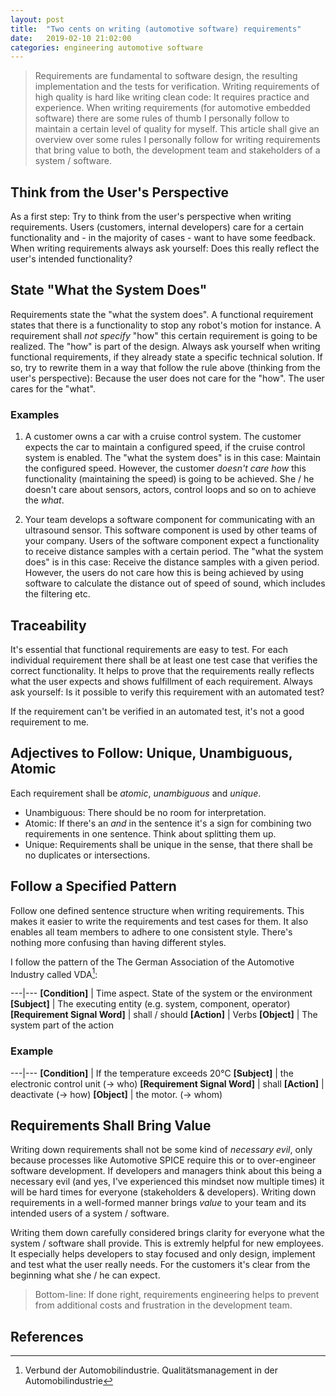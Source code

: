 ```yaml
---
layout: post
title:  "Two cents on writing (automotive software) requirements"
date:   2019-02-10 21:02:00
categories: engineering automotive software
---
```


> Requirements are fundamental to software design, the resulting implementation and the tests for verification. Writing requirements of high quality is hard like writing clean code: It requires practice and experience. When writing requirements (for automotive embedded software) there are some rules of thumb I personally follow to maintain a certain level of quality for myself. This article shall give an overview over some rules I personally follow for writing requirements that bring value to both, the development team and stakeholders of a system / software.

## Think from the User's Perspective

As a first step: Try to think from the user's perspective when writing requirements. Users (customers, internal developers) care for a certain functionality and - in the majority of cases - want to have some feedback. When writing requirements always ask yourself: Does this really reflect the user's intended functionality?

## State "What the System Does"

Requirements state the "what the system does". A functional requirement states that there is a functionality to stop any robot's motion for instance. A requirement shall *not specify* "how" this certain requirement is going to be realized. The "how" is part of the design. Always ask yourself when writing functional requirements, if they already state a specific technical solution. If so, try to rewrite them in a way that follow the rule above (thinking from the user's perspective): Because the user does not care for the "how". The user cares for the "what".

### Examples

1. A customer owns a car with a cruise control system. The customer expects the car to maintain a configured speed, if the cruise control system is enabled. The "what the system does" is in this case: Maintain the configured speed. However, the customer *doesn't care how* this functionality (maintaining the speed) is going to be achieved. She / he doesn't care about sensors, actors, control loops and so on to achieve the *what*.

2. Your team develops a software component for communicating with an ultrasound sensor. This software component is used by other teams of your company. Users of the software component expect a functionality to receive distance samples with a certain period. The "what the system does" is in this case: Receive the distance samples with a given period. However, the users do not care how this is being achieved by using software to calculate the distance out of speed of sound, which includes the filtering etc.

## Traceability

It's essential that functional requirements are easy to test. For each individual requirement there shall be at least one test case that verifies the correct functionality. It helps to prove that the requirements really reflects what the user expects and shows fulfillment of each requirement. Always ask yourself: Is it possible to verify this requirement with an automated test?

If the requirement can't be verified in an automated test, it's not a good requirement to me.

## Adjectives to Follow: Unique, Unambiguous, Atomic

Each requirement shall be *atomic*, *unambiguous* and *unique*. 

* Unambiguous: There should be no room for interpretation.
* Atomic: If there's an *and* in the sentence it's a sign for combining two requirements in one sentence. Think about splitting them up.
* Unique: Requirements shall be unique in the sense, that there shall be no duplicates or intersections.

## Follow a Specified Pattern

Follow one defined sentence structure when writing requirements. This makes it easier to write the requirements and test cases for them. It also enables all team members to adhere to one consistent style. There's nothing more confusing than having different styles.

I follow the pattern of the The German Association of the Automotive Industry called VDA[^VDA]:

---|---
**[Condition]** | Time aspect. State of the system or the environment
**[Subject]** | The executing entity (e.g. system, component, operator)
**[Requirement Signal Word]** | shall / should
**[Action]** | Verbs
**[Object]** | The system part of the action

### Example 

---|---
**[Condition]** | If the temperature exceeds 20°C
**[Subject]** | the electronic control unit (-> who)
**[Requirement Signal Word]** | shall
**[Action]** | deactivate (-> how)
**[Object]** | the motor. (-> whom)

## Requirements Shall Bring Value

Writing down requirements shall not be some kind of *necessary evil*, only because processes like Automotive SPICE require this or to over-engineer software development. If developers and managers think about this being a necessary evil (and yes, I've experienced this mindset now multiple times) it will be hard times for everyone (stakeholders & developers). Writing down requirements in a well-formed manner brings *value* to your team and its intended users of a system / software.

Writing them down carefully considered brings clarity for everyone what the system / software shall provide. This is extremly helpful for new employees. It especially helps developers to stay focused and only design, implement and test what the user really needs. For the customers it's clear from the beginning what she / he can expect.

> Bottom-line: If done right, requirements engineering helps to prevent from additional costs and frustration in the development team.

## References

[^VDA]: Verbund der Automobilindustrie. Qualitätsmanagement in der Automobilindustrie
